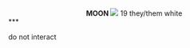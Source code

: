 <center> <b> MOON </b> <img src="https://cdn.discordapp.com/attachments/878414268301709376/1068651389225537587/29387e9c_original.gif"> 19 they/them white </center>
***
  <p> do not interact </p>


